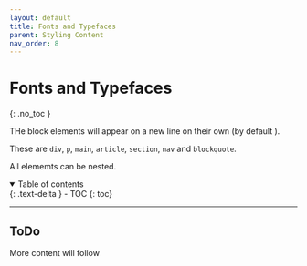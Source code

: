 ```yaml
---
layout: default
title: Fonts and Typefaces
parent: Styling Content
nav_order: 8
---
```


# Fonts and Typefaces
{: .no_toc }

THe block elements will appear on a new line on their own (by default ).

These are `div`, `p`, `main`, `article`, `section`, `nav` and `blockquote`.

All elememts can be nested.

<details open markdown="block">
  <summary>
    Table of contents
  </summary>
  {: .text-delta }
- TOC
{: toc}
</details>

---

## ToDo

More content will follow
